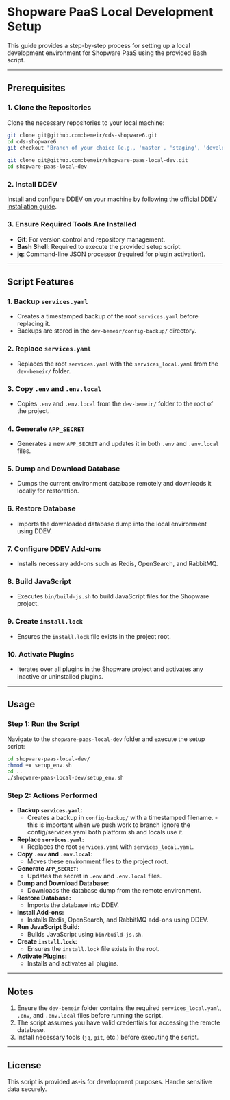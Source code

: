 # Shopware PaaS Local Development Setup

This guide provides a step-by-step process for setting up a local development environment for Shopware PaaS using the provided Bash script.

---

## Prerequisites

### 1. Clone the Repositories

Clone the necessary repositories to your local machine:

```bash
git clone git@github.com:bemeir/cds-shopware6.git
cd cds-shopware6
git checkout "Branch of your choice (e.g., 'master', 'staging', 'development')" - we want development here.

git clone git@github.com:bemeir/shopware-paas-local-dev.git
cd shopware-paas-local-dev
```

### 2. Install DDEV

Install and configure DDEV on your machine by following the [official DDEV installation guide](https://ddev.readthedocs.io/en/stable/#installation).

### 3. Ensure Required Tools Are Installed

-   **Git**: For version control and repository management.
-   **Bash Shell**: Required to execute the provided setup script.
-   **jq**: Command-line JSON processor (required for plugin activation).

---

## Script Features

### 1. Backup `services.yaml`

-   Creates a timestamped backup of the root `services.yaml` before replacing it.
-   Backups are stored in the `dev-bemeir/config-backup/` directory.

### 2. Replace `services.yaml`

-   Replaces the root `services.yaml` with the `services_local.yaml` from the `dev-bemeir/` folder.

### 3. Copy `.env` and `.env.local`

-   Copies `.env` and `.env.local` from the `dev-bemeir/` folder to the root of the project.

### 4. Generate `APP_SECRET`

-   Generates a new `APP_SECRET` and updates it in both `.env` and `.env.local` files.

### 5. Dump and Download Database

-   Dumps the current environment database remotely and downloads it locally for restoration.

### 6. Restore Database

-   Imports the downloaded database dump into the local environment using DDEV.

### 7. Configure DDEV Add-ons

-   Installs necessary add-ons such as Redis, OpenSearch, and RabbitMQ.

### 8. Build JavaScript

-   Executes `bin/build-js.sh` to build JavaScript files for the Shopware project.

### 9. Create `install.lock`

-   Ensures the `install.lock` file exists in the project root.

### 10. Activate Plugins

-   Iterates over all plugins in the Shopware project and activates any inactive or uninstalled plugins.

---

## Usage

### Step 1: Run the Script

Navigate to the `shopware-paas-local-dev` folder and execute the setup script:

```bash
cd shopware-paas-local-dev/
chmod +x setup_env.sh
cd ..
./shopware-paas-local-dev/setup_env.sh
```

### Step 2: Actions Performed

-   **Backup `services.yaml`:**
    -   Creates a backup in `config-backup/` with a timestamped filename. - this is important when we push work to branch ignore the config/services.yaml both platform.sh and locals use it.
-   **Replace `services.yaml`:**
    -   Replaces the root `services.yaml` with `services_local.yaml`.
-   **Copy `.env` and `.env.local`:**
    -   Moves these environment files to the project root.
-   **Generate `APP_SECRET`:**
    -   Updates the secret in `.env` and `.env.local` files.
-   **Dump and Download Database:**
    -   Downloads the database dump from the remote environment.
-   **Restore Database:**
    -   Imports the database into DDEV.
-   **Install Add-ons:**
    -   Installs Redis, OpenSearch, and RabbitMQ add-ons using DDEV.
-   **Run JavaScript Build:**
    -   Builds JavaScript using `bin/build-js.sh`.
-   **Create `install.lock`:**
    -   Ensures the `install.lock` file exists in the root.
-   **Activate Plugins:**
    -   Installs and activates all plugins.

---

## Notes

1. Ensure the `dev-bemeir` folder contains the required `services_local.yaml`, `.env`, and `.env.local` files before running the script.
2. The script assumes you have valid credentials for accessing the remote database.
3. Install necessary tools (`jq`, `git`, etc.) before executing the script.

---

## License

This script is provided as-is for development purposes. Handle sensitive data securely.
